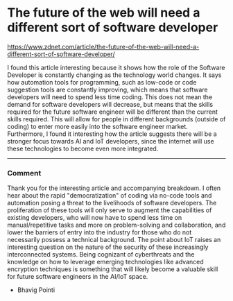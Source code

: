# The future of the web will need a different sort of software developer 

https://www.zdnet.com/article/the-future-of-the-web-will-need-a-different-sort-of-software-developer/

I found this article interesting because it shows how the role of the Software Developer is constantly changing as the technology world changes. It says how automation tools for programming, such as low-code or code suggestion tools are constantly improving, which means that software developers will need to spend less time coding. This does not mean the demand for software developers will decrease, but means that the skills required for the future software engineer will be different than the current skills required. This will allow for people in different backgrounds (outside of coding) to enter more easily into the software engineer market. Furthermore, I found it interesting how the article suggests there will be a stronger focus towards AI and IoT developers, since the internet will use these technologies to become even more integrated.

***

### Comment

Thank you for the interesting article and accompanying breakdown. I often hear about the rapid "democratization" of coding via no-code tools and automation posing a threat to the livelihoods of software developers. The proliferation of these tools will only serve to augment the capabilities of existing developers, who will now have to spend less time on manual/repetitive tasks and more on problem-solving and collaboration, and lower the barriers of entry into the industry for those who do not necessarily possess a technical background. The point about IoT raises an interesting question on the nature of the security of these increasingly interconnected systems. Being cognizant of cyberthreats and the knowledge on how to leverage emerging technologies like advanced encryption techniques is something that will likely become a valuable skill for future software engineers in the AI/IoT space.

- Bhavig Pointi

